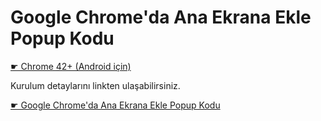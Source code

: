 # Google Chrome'da Ana Ekrana Ekle Popup Kodu

[☛ Chrome 42+ (Android için)](https://www.chromestatus.com/features/4540065577435136)

Kurulum detaylarını linkten ulaşabilirsiniz.

[☛ Google Chrome'da Ana Ekrana Ekle Popup Kodu](http://ahmetcadirci.com.tr/2017/google-chrome-da-ana-ekrana-ekle-popup-kodu/)